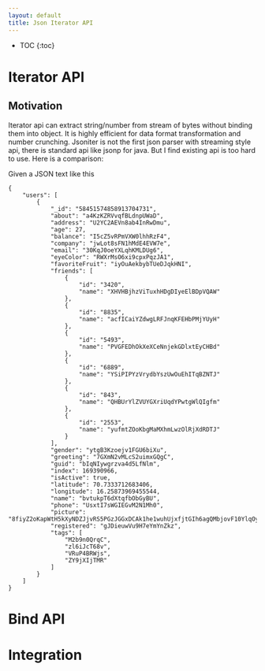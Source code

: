 ```yaml
---
layout: default
title: Json Iterator API
---
```


* TOC
{:toc}

# Iterator API

## Motivation

Iterator api can extract string/number from stream of bytes without binding them into object. It is highly efficient for data format transformation and number crunching. Jsoniter is not the first json parser with streaming style api, there is standard api like jsonp for java. But I find existing api is too hard to use. Here is a comparison:

Given a JSON text like this

```
{
    "users": [
        {
            "_id": "58451574858913704731",
            "about": "a4KzKZRVvqfBLdnpUWaD",
            "address": "U2YC2AEVn8ab4InRwDmu",
            "age": 27,
            "balance": "I5cZ5vRPmVXW0lhhRzF4",
            "company": "jwLot8sFN1hMdE4EVW7e",
            "email": "30KqJ0oeYXLqhKMLDUg6",
            "eyeColor": "RWXrMsO6xi9cpxPqzJA1",
            "favoriteFruit": "iyOuAekbybTUeDJqkHNI",
            "friends": [
                {
                    "id": "3420",
                    "name": "XHVHBjhzViTuxhHDgDIyeElBDpVQAW"
                },
                {
                    "id": "8835",
                    "name": "acfICaiYZdwgLRFJnqKFEHbPMjYUyH"
                },
                {
                    "id": "5493",
                    "name": "PVGFEDhOkXeXCeNnjekGDlxtEyCHBd"
                },
                {
                    "id": "6889",
                    "name": "YSiPIPYzVrydbYszUwOuEhITqBZNTJ"
                },
                {
                    "id": "843",
                    "name": "QHBUrYlZVUYGXriUqdYPwtgWlQIgfm"
                },
                {
                    "id": "2553",
                    "name": "yufmtZOoKbgMaMXhmLwzOlRjXdRDTJ"
                }
            ],
            "gender": "ytgB3Kzoejv1FGU6biXu",
            "greeting": "7GXmN2vMLcS2uimxGQgC",
            "guid": "bIqNIywgrzva4d5LfNlm",
            "index": 169390966,
            "isActive": true,
            "latitude": 70.7333712683406,
            "longitude": 16.25873969455544,
            "name": "bvtukpT6dXtqfbObGyBU",
            "phone": "UsxtI7sWGIEGvM2N1Mh0",
            "picture": "8fiyZ2oKapWtH5kXyNDZJjvRS5PGzJGGxDCAk1he1wuhUjxfjtGIh6agQMbjovF10YlqOyzhQPCagBZpW41r6CdrghVfgtpDy7YH",
            "registered": "gJDieuwVu9H7eYmYnZkz",
            "tags": [
                "M2b9n0QrqC",
                "zl6iJcT68v",
                "VRuP4BRWjs",
                "ZY9jXIjTMR"
            ]
        }
    ]
}
```

# Bind API

# Integration

